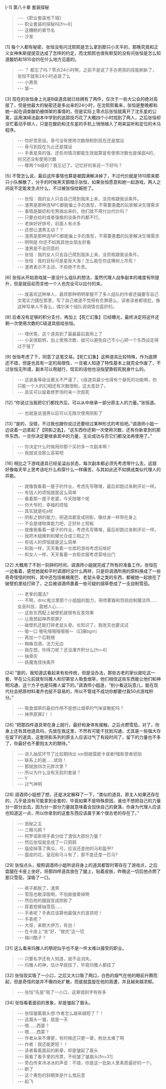 
[-1] 第八十章 套装探秘
>--- 《职业套装地下城》<br>
>--- 职业套装的探秘吗[fn=8]<br>
>--- 这糟糕的章节名<br>
>--- 沙发<br>

[1] 每个人都有秘密，张恒没有问沈熙熙是怎么拿到那只小天平的，那晚究竟和正义女神朱斯提提亚达成了怎样的约定，而沈熙熙也很有默契的没有问张恒是怎么知道酸奶和1810会约在什么地方见面的。
>--- ？
都忘了吗？零点24小时啊，之前不是说了手办男孩的技能刷新了，张恒不就有24小时追查了么<br>
>--- 小男孩<br>
>--- 第一<br>

[3] 现在的张恒身上光是B级道具就已经拥有了两件，仅次于一些大公会的绝对高层了，但是他最大的秘密还是多出来的24小时，在沈熙熙看来，张恒是整晚都和她一起在调查酸奶被绑架的事情的，但是实际上零点后张恒就离开了沈东星的公寓，运用演绎法副本中学到的追踪技巧花了大概四个小时找到了两人，之后张恒却没忙着动手绑人，只是在酸奶和沈东星的手机上悄悄植入了用来监听和定位的木马程序。
>--- 你好意思说。骨弓没有使用次数限制到现在还是摆设<br>
>--- 骨弓到现在为止还是摆设<br>
>--- 手表是真的强，还任何情况都能生效就算是有使用次数也是保底A的，何况还没有使用次数<br>
>--- 哪两个b级的？我忘记了。记忆好的来说一下好吗？<br>

[5] 不管怎么说，最后这件事情也算是被圆满解决掉了，不过代价就是1810原来那只小队解散了，分手的时候黑天鹅暗示张恒，如果张恒愿意和她一起游戏，两人之间说不定能发生点什么，不过被张恒给婉拒了。
>--- 张恒：我的女人只会自己爬到我床上来，没资格跟我谈条件。<br>
>--- 渣男是那种连NPC都能骗上手的类型，不需要愚蠢的玩家解决生理需求<br>
>--- 事情是酸奶和宅男搞出来的，他们就不用付出代价吗？<br>
>--- 只要白给的或者强推的谈条件的都不行。<br>
>--- 老妹好好排号，前面人有点多<br>
>--- 还想让渣男主动？？<br>
>--- 渣男是那种连NPC都能骗上手的类型，不需要愚蠢的玩家解决生理需求<br>
>--- 明明是 你还不如我其他女朋友好看<br>
>--- 渣男是不会同意的<br>
>--- 张恒：我的女人只会自己爬到我床上来，没资格跟我谈条件。<br>
>--- 张恒：我的目标可是星辰大海！怎么能在你这棵树上吊死！<br>
>--- 渣男表示不主动，不拒绝不负责。<br>

[6] 张恒从开始游戏就一直没什么组队的想法，虽然代理人战争副本的难度有所提升，但是就目前而言他一个人也完全可以应付的来。
>--- 就喜欢这种单人，最烦那种明明掌握不了多人组队的作者还偏要写自己文笔实力摆在那里，写了自己难道不觉得有负罪感么，读者读者都很尬，像这种写单人不香么，偶尔来个组队调调情也蛮好的。<br>

[8] 后者没有足够的积分支付，再加上【死亡幻象】已经曝光，最终决定将这件还剩一次使用次数的C级道具抵给张恒。
>--- 埋伏笔，这个道具到了最最最后面用上了<br>
>--- 小呆很聪明，加上使用次数，就可以避免自己不小心把一个东西设定得过于强了<br>

[9] 张恒考虑了下，同意了这笔交易。【死亡幻象】这种道具比较特殊，作为底牌还不错，但是也具有一定的局限性，一旦被人知道了特性基本上就完全作废了，不过张恒无所谓，副本可以用就行，现实的话他也没指望靠假死脱身什么的。
>--- 这装备等级设置太不严谨了，c级道具最少也得有个替死的功能啊，你只能一个人的幻相还有次数限制，这太差劲了。<br>
>--- 其实可以留着修罗场时来一次假死<br>

[12] “你说过当我把它们都找齐后，可以从中继承一部分原主人的力量。”张恒道。
>--- 也就是说渣男以后可以无限次使用阴影了<br>

[13] “是的，没错，不过我也跟你说过还要经过某种形式的考验吧。”调酒师小姐一边说着一边拿起了【阴影之匙】，“这东西你还剩一次使用次数，还有你新拿到的那件东西，一旦你决定要继承其中的力量，无论成功与否它们都没法再使用了。”
>--- 你决定什么时候用你那个买的多一次副本啊！<br>
>--- 我就说没那么容易吧<br>

[16] 相比之下游戏道具已经呈溢出状态，每次副本都必须先考虑带什么去，这就好像每天早上思考该吃什么和穿什么一样痛苦，与其如此还不如换成类似代理人的异能。
>--- 就像我看着一屋子的作业，考虑先写哪堆，最后却跑过来刷评论一样。<br>
>--- 有钱人的烦恼就是这么简单<br>
>--- 看着那一屋子老婆，今天陪哪个呢<br>
>--- 你大爷的，幸福的烦恼<br>
>--- 其实就是吃a杖<br>
>--- 阴影之钥的能力，把道具都变成阴影，像纹身一样带在身上<br>
>--- 不会是储物类能力吧，正好补上短板<br>
>--- 就像我看着一屋子的作业，考虑先写哪堆，最后却跑过来刷评论一样。<br>
>--- 我把木槌蜂刺和耀光合成三相之力<br>
>--- 有钱人的烦恼就是这么简单<br>
>--- 和我一样，天天看着一仓库的游戏考虑玩啥好<br>
>--- 和女人一样，天天看着一衣柜衣服考虑穿啥出门<br>

[22] 大概用了不到一刻钟的时间，调酒师小姐就完成了所有的准备工作。张恒在一边看着，感觉她就和平时调酒时没什么两样，只是将调酒所用的原料换成了一些奇奇怪怪的材料，其中还包括蜥蜴尾巴、老鼠头骨之类的东西，都被她一起放在了破壁机里给打碎了，之后被调酒师裹着一些可疑的烟草卷成了一支自制雪茄。
>--- 老爹的魔法?<br>
>--- 不啊，dmc鬼泣里那个小姐姐的能力，用喷雾器和剪纸绘制魔法阵……女巫科技，震撼人心……<br>
>--- 这些东西配上破壁机就很有反差效果<br>
>--- 让我想起神界原罪2<br>
>--- 破壁机还能打碎老鼠头骨。长知识了，我改天也要试试<br>
>--- 吸一口 喔吼哦哦哦哦哦～（幻痛bgm）<br>
>--- 再加一个后鞋根<br>
>--- 蜘蛛泡酒，法力无边<br>
>--- 我在想，你得刀呢？还没凑齐积分么[fn=4]<br>
>--- 抽骨灰<br>
>--- 妖魔鬼怪快离开<br>

[24] “是的，我知道这看起来有些传统，但是没办法，那些古老的家伙就吃这一套，早在公元前就有玛雅人和印第安人吸食烟草，他们相信这些东西能让他们和神明沟通，这个方子也是玛雅人留下的。”调酒师小姐道，“别小看这玩意儿，能在现代社会把原材料凑齐也挺不容易的，所以不管成不成功你都要付我50点游戏积分。”
>--- 吸食烟草的最初作用不是想让烟草的气味驱散蛇吗？<br>
>--- 神界原罪2！！<br>

[26] “把那四件道具带在身上就行，最好和身体有接触，之后点燃雪茄，对了，你身上还有其他道具吗，先放在我这里，不然有可能干扰到沟通，尤其是一些强大存在留下的道具，这套阴影系列的原主人应该过气了有段时间了，留下的力量也不多了，你最好也不要抱太大的期待。”
>--- 进入抽奖环节了比较期待出 ssr厨娘莫妮卡或者f暗影使者琥珀<br>
>--- 联系上的是……琥珀！<br>
>--- 那就放四次元胖次里？<br>
>--- 所以为什么没有天启的套装？<br>
>--- V<br>
>--- 过气神明<br>

[28] 调酒师小姐想了想，还是决定解释了一下，“类似的道具，原主人如果还存在的，几乎是没有可能拿到全套的，毕竟如果不是特殊原因，谁也不想把自己的力量分一部分出去，因为分一部分力量就意味着会加快自己的衰落，你身为代理人应该也知道这一点，所以你拿到的这套东西应该属于某个很古老的存在了。”
>--- 诡秘之主<br>
>--- 三眼乌鸦？<br>
>--- 柯罗诺斯用手表分给了渣恒大部份力量？<br>
>--- 然后张恒就变成了一只鸦鸦<br>
>--- 瘟疫掉落了黄瓜，弓，应该还差他的马和盔甲?<br>
>--- 瘟疫的花，皇冠和弓斗有了，那不是还差一匹马?<br>

[29] 张恒点头，按照调酒师小姐所说将身上的道具都暂时寄存在了游戏点，之后盘腿在卡座上坐好，将那四样道具放在了腿上，贴着皮肤，昨晚这一切后他点燃了那只雪茄，深吸了一口。
>--- 裤子都脱了，渣男<br>
>--- 雪茄也敢深吸啊，不怕直接晕掉啊<br>
>--- 然后他的腿就变成阴影了<br>
>--- 穿着短裤抽雪茄……<br>
>--- 手表呢？手表应该算他最强大的道具吧！<br>
>--- 手表呢？<br>
>--- 大哥，来颗大伊万，有劲！<br>
>--- 在卡座上“坐”好，“做完”这一切<br>
>--- 梅川酷子？<br>

[31] 这么看来玛雅人的祭祀似乎也不是一件太难以接受的职业。
>--- 只要名字还有人知道，就不会消失。<br>
>--- 玛雅人的神，估计早就挂了，毕竟玛雅人都挂了<br>

[32] 张恒现实吸了一小口，之后又大口吸了两口，白色的烟气在他的眼前升腾而起，但是奇怪的是并不像四处扩散，而是就盘旋在他的周遭，并且越来越浓郁。
>--- 张恒“先是”吸了一小口，这章错别字有些多<br>

[34] 张恒看着面前的景象，却是皱起了眉头。
>--- 张恒皱着眉头想:作者怎么越来越短了？！<br>
>--- 这眉头一皱，就是一天<br>
>--- 嗯……西蒙？<br>
>--- 嗯……西蒙？<br>
>--- 作者从来不爆更，有时候还只更一章，粉丝太难了啊<br>
>--- 作者：我还能更短！！<br>
>--- 读者看着面前的断章，却是皱起了眉头<br>
>--- 我看了看手里的月票，不经皱了皱眉头[fn=31]<br>
>--- 旁白传来冷冰冰的声音：不错，你是这一批新人里素质最好的一个。<br>
>--- 断了<br>
>--- 这个黄色的斜眼笑是什么鬼玩意<br>
>--- 起飞<br>

